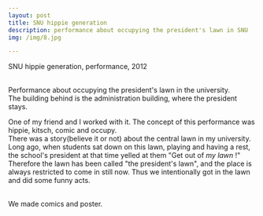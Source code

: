 ```yaml
---
layout: post
title: SNU hippie generation
description: performance about occupying the president's lawn in SNU
img: /img/8.jpg

---
```


SNU hippie generation, performance, 2012


<div class="img_row">
	<img class="col one" src="{{ site.baseurl }}/img/84.jpg" alt="" title="example image"/>
	<img class="col one" src="{{ site.baseurl }}/img/85.jpg" alt="" title="example image"/>
	<img class="col one" src="{{ site.baseurl }}/img/86.jpg" alt="" title="example image"/>
</div>
<div class="col three caption">
	Performance about occupying the president's lawn in the university.
</div>
<div class="img_row">
	<img class="col three" src="{{ site.baseurl }}/img/83.jpg" alt="" title="example image"/>
</div>
<div class="col three caption">
	The building behind is the administration building, where the president stays.
</div>

One of my friend and I worked with it. The concept of this performance was hippie, kitsch, comic and occupy.<br/>
There was a story(believe it or not) about the central lawn in my university. Long ago, when students sat down on this lawn, playing and having a rest, the school's president at that time yelled at them "Get out of *my lawn* !" <br/>
Therefore the lawn has been called "the president's lawn", and the place is always restricted to come in still now. Thus we intentionally got in the lawn and did some funny acts.


<div class="img_row">
	<img class="col two" src="{{ site.baseurl }}/img/82.jpg" alt="" title="example image"/>
	<img class="col one" src="{{ site.baseurl }}/img/81.jpg" alt="" title="example image"/>
</div>
<div class="col three caption">
	We made comics and poster.
</div>


<br/><br/><br/>
